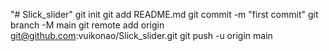 "# Slick_slider"  git init git add README.md git commit -m "first commit" git branch -M main git remote add origin git@github.com:vuikonao/Slick_slider.git git push -u origin main
